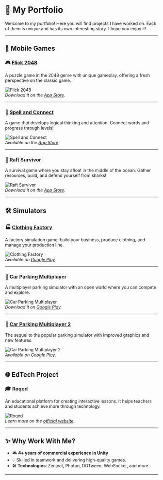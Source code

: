 # 📂 **My Portfolio**

Welcome to my portfolio! Here you will find projects I have worked on. Each of them is unique and has its own interesting story. I hope you enjoy it!

---

## 📱 **Mobile Games**

### 🎮 [Flick 2048](https://apps.apple.com/ru/app/flick-2048/id1625708698)
A puzzle game in the 2048 genre with unique gameplay, offering a fresh perspective on the classic game.

![Flick 2048](https://via.placeholder.com/600x300?text=Flick+2048)  
_Download it on the [App Store](https://apps.apple.com/ru/app/flick-2048/id1625708698)._

---

### 🧩 [Spell and Connect](https://apps.apple.com/ru/app/spell-and-connect/id1625709163)
A game that develops logical thinking and attention. Connect words and progress through levels!

![Spell and Connect](https://via.placeholder.com/600x300?text=Spell+and+Connect)  
_Available on the [App Store](https://apps.apple.com/ru/app/spell-and-connect/id1625709163)._

---

### 🌊 [Raft Survivor](https://apps.apple.com/ru/app/raft-survivor/id1631341099)
A survival game where you stay afloat in the middle of the ocean. Gather resources, build, and defend yourself from sharks!

![Raft Survivor](https://via.placeholder.com/600x300?text=Raft+Survivor)  
_Download it on the [App Store](https://apps.apple.com/ru/app/raft-survivor/id1631341099)._

---

## 🛠️ **Simulators**

### 🏭 [Clothing Factory](https://play.google.com/store/apps/details?id=com.MossaGames.ClothingFactory)
A factory simulation game: build your business, produce clothing, and manage your production line.

![Clothing Factory](https://via.placeholder.com/600x300?text=Clothing+Factory)  
_Available on [Google Play](https://play.google.com/store/apps/details?id=com.MossaGames.ClothingFactory)._

---

### 🚗 [Car Parking Multiplayer](https://play.google.com/store/apps/details?id=com.olzhas.carparking.multyplayer&hl=ru)
A multiplayer parking simulator with an open world where you can compete and explore.

![Car Parking Multiplayer](https://via.placeholder.com/600x300?text=Car+Parking+Multiplayer)  
_Download it on [Google Play](https://play.google.com/store/apps/details?id=com.olzhas.carparking.multyplayer&hl=ru)._

---

### 🚗 [Car Parking Multiplayer 2](https://play.google.com/store/apps/details?id=com.olzhas.carparking.multyplayer2)
The sequel to the popular parking simulator with improved graphics and new features.

![Car Parking Multiplayer 2](https://via.placeholder.com/600x300?text=Car+Parking+Multiplayer+2)  
_Available on [Google Play](https://play.google.com/store/apps/details?id=com.olzhas.carparking.multyplayer2)._

---

## 🌐 **EdTech Project**

### 🎓 [Roqed](https://roqed.com/)
An educational platform for creating interactive lessons. It helps teachers and students achieve more through technology.

![Roqed](https://via.placeholder.com/600x300?text=Roqed)  
_Learn more on the [official website](https://roqed.com/)._

---

## ✨ **Why Work With Me?**
- 🎮 **4+ years of commercial experience in Unity**
- 💡 Skilled in teamwork and delivering high-quality games.
- 🛠️ **Technologies**: Zenject, Photon, DOTween, WebSocket, and more.

---
